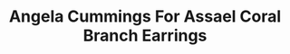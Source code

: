 ---
title: Angela Cummings For Assael Coral Branch Earrings
description: |
  Baroque Pearls are suspended from sculpted coral elements set with Pave Diamonds in these statement drop earrings.
specs: |
  Pair of 19.5 x 16.1 x 16.1mm Baroque South Sea Cultured Pearls with 2.42 carats of White Diamonds, set in Platinum and 18K White Gold.
images:
  - angela-cummings-for-assael-coral-branch-earrings.jpg
category: Angela Cummings for Assael
tags:
  - earrings
---